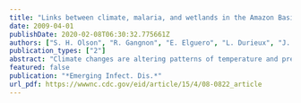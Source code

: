 ```yaml
---
title: "Links between climate, malaria, and wetlands in the Amazon Basin"
date: 2009-04-01
publishDate: 2020-02-08T06:30:32.775661Z
authors: ["S. H. Olson", "R. Gangnon", "E. Elguero", "L. Durieux", "J. F. Gu?gan", "J. A. Foley", "J. A. Patz"]
publication_types: ["2"]
abstract: "Climate changes are altering patterns of temperature and precipitation, potentially affecting regions of malaria transmission. We show that areas of the Amazon Basin with few wetlands show a variable relationship between precipitation and malaria, while areas with extensive wetlands show a negative relationship with malaria incidence."
featured: false
publication: "*Emerging Infect. Dis.*"
url_pdf: https://wwwnc.cdc.gov/eid/article/15/4/08-0822_article
---
```



